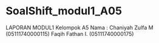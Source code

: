 # SoalShift_modul1_A05

LAPORAN MODUL1 Kelompok A5
Nama : Chaniyah Zulfa M (05111740000115)
       Faqih Fathan I.  (05111740000175)
       
       
